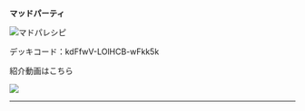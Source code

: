 __マッドパーティ__

![マドパレシピ](https://i.imgur.com/DzrBj9A.png)

デッキコード：kdFfwV-LOlHCB-wFkk5k

紹介動画はこちら

[![](https://img.youtube.com/vi/QN33WCuiEzM/0.jpg)](https://www.youtube.com/watch?v=QN33WCuiEzM)

***
<!-- 
__ドラパルトルナアーラ__

![ドラルナレシピ](https://i.imgur.com/xav14p5.png)

デッキコード：MpySUS-YJxSvS-MyU3yp

紹介動画はこちら

[![](https://img.youtube.com/vi/7jHWvFVzMnM/0.jpg)](https://www.youtube.com/watch?v=7jHWvFVzMnM)
-->
